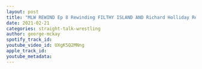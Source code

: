 ```yaml
---
layout: post
title: "MLW REWIND Ep 8 Rewinding FILTHY ISLAND AND Richard Holliday Returns"
date: 2021-02-21
categories: straight-talk-wrestling
author: george-mckay
spotify_track_id: 
youtube_video_id: UXgK5Q2MNng
apple_track_id: 
youtube_metadata: 
---
```

